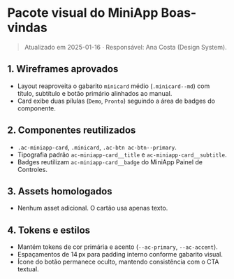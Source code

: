 # Pacote visual do MiniApp Boas-vindas

> Atualizado em 2025-01-16 · Responsável: Ana Costa (Design System).

## 1. Wireframes aprovados
- Layout reaproveita o gabarito `minicard` médio (`.minicard--md`) com título, subtítulo e botão primário alinhados ao manual.
- Card exibe duas pílulas (`Demo`, `Pronto`) seguindo a área de badges do componente.

## 2. Componentes reutilizados
- `.ac-miniapp-card`, `.minicard`, `.ac-btn ac-btn--primary`.
- Tipografia padrão `ac-miniapp-card__title` e `ac-miniapp-card__subtitle`.
- Badges reutilizam `ac-miniapp-card__badge` do MiniApp Painel de Controles.

## 3. Assets homologados
- Nenhum asset adicional. O cartão usa apenas texto.

## 4. Tokens e estilos
- Mantém tokens de cor primária e acento (`--ac-primary`, `--ac-accent`).
- Espaçamentos de 14 px para padding interno conforme gabarito visual.
- Ícone do botão permanece oculto, mantendo consistência com o CTA textual.
